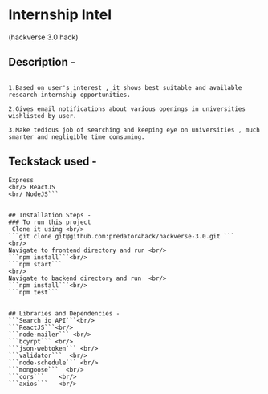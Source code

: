 # Internship Intel 
(hackverse 3.0 hack)

## Description -

```A web application to serve following purposes-

1.Based on user's interest , it shows best suitable and available research internship opportunities.

2.Gives email notifications about various openings in universities wishlisted by user.

3.Make tedious job of searching and keeping eye on universities , much smarter and negligible time consuming.
```

## Teckstack used -
```MongoDB
Express
<br/> ReactJS
<br/ NodeJS```


## Installation Steps -
### To run this project 
 Clone it using <br/>
```git clone git@github.com:predator4hack/hackverse-3.0.git ```
<br/>
Navigate to frontend directory and run <br/>
```npm install```<br/>
```npm start```
<br/>
Navigate to backend directory and run  <br/>
```npm install```<br/>
```npm test```


## Libraries and Dependencies -
```Search io API```<br/>
```ReactJS```<br/>
```node-mailer``` <br/>
```bcyrpt``` <br/>
```json-webtoken``` <br/>
```validator```  <br/>
```node-schedule``` <br/>
```mongoose```  <br/>
```cors```    <br/>
```axios```   <br/>







